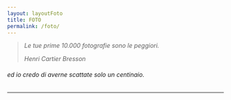 ```yaml
---
layout: layoutFoto
title: FOTO
permalink: /foto/
---
```


> _Le tue prime 10.000 fotografie sono le peggiori._
>
> <cite>Henri Cartier Bresson</cite>

###### ed io credo di averne scattate solo un centinaio.
***
